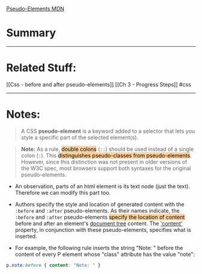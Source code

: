 [Pseudo-Elements MDN](https://developer.mozilla.org/en-US/docs/Web/CSS/Pseudo-elements)
# Summary
---
# Related Stuff:
[[Css - before and after pseudo-elements]]
[[Ch 3 - Progress Steps]]
#css

---
# Notes:
> A CSS **pseudo-element** is a keyword added to a selector that lets you style a specific part of the selected element(s).

> **Note:** As a rule, <mark style="background: #FFB86CA6;">double colons</mark> (`::`) should be used instead of a single colon (`:`). This <mark style="background: #FFB86CA6;">distinguishes pseudo-classes from pseudo-elements</mark>. However, since this distinction was not present in older versions of the W3C spec, most browsers support both syntaxes for the original pseudo-elements.

- An observation, parts of an html element is its text node (just the text). Therefore we can modify this part too.
- Authors specify the style and location of generated content with the `:before` and `:after` pseudo-elements. As their names indicate, the `:before` and `:after` pseudo-elements <mark style="background: #FFB86CA6;">specify the location of content</mark> before and after an element's [document tree](https://www.w3.org/TR/CSS2/conform.html#doctree) content. The ['content'](https://www.w3.org/TR/CSS2/generate.html#propdef-content) property, in conjunction with these pseudo-elements, specifies what is inserted.

- For example, the following rule inserts the string "Note: " before the content of every P element whose "class" attribute has the value "note":

```css
p.note:before { content: "Note: " }
```